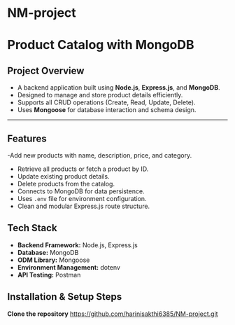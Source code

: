 # NM-project
# Product Catalog with MongoDB

## Project Overview
- A backend application built using **Node.js**, **Express.js**, and **MongoDB**.  
- Designed to manage and store product details efficiently.  
- Supports all CRUD operations (Create, Read, Update, Delete).  
- Uses **Mongoose** for database interaction and schema design.

---

## Features
-Add new products with name, description, price, and category.  
- Retrieve all products or fetch a product by ID.  
- Update existing product details.  
- Delete products from the catalog.  
- Connects to MongoDB for data persistence.  
- Uses `.env` file for environment configuration.  
- Clean and modular Express.js route structure.

## Tech Stack
- **Backend Framework:** Node.js, Express.js  
- **Database:** MongoDB  
- **ODM Library:** Mongoose  
- **Environment Management:** dotenv  
- **API Testing:** Postman  


## Installation & Setup Steps

**Clone the repository**
https://github.com/harinisakthi6385/NM-project.git

